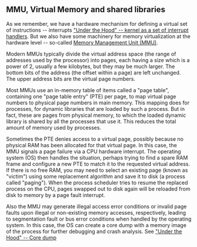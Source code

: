 ## MMU, Virtual Memory and shared libraries

As we remember, we have a hardware mechanism for defining a virtual set of instructions -- interrupts
["Under the Hood" -- kernel as a set of interrupt handlers](under_the_hood/interrupts.md). But we also have some machinery for memory virtualization at the hardware level -- so-called [Memory Management Unit (MMU)](https://en.wikipedia.org/wiki/Memory_management_unit).

Modern MMUs typically divide the virtual address space (the range of addresses used by the processor) into pages, each having a size which is a power of 2, usually a few kilobytes, but they may be much larger. The bottom bits of the address (the offset within a page) are left unchanged. The upper address bits are the virtual page numbers.

Most MMUs use an in-memory table of items called a "page table", containing one "page table entry" (PTE) per page, to map virtual page numbers to physical page numbers in main memory. This mapping does for processes, for dynamic libraries that are loaded by such a process. But in fact, these are pages from physical memory, to which the loaded dynamic library is shared by all the processes that use it. This reduces the total amount of memory used by processes.

Sometimes the PTE denies access to a virtual page, possibly because no physical RAM has been allocated for that virtual page. In this case, the MMU signals a page failure via a CPU hardware interrupt. The operating system (OS) then handles the situation, perhaps trying to find a spare RAM frame and configure a new PTE to match it to the requested virtual address. If there is no free RAM, you may need to select an existing page (known as "victim") using some replacement algorithm and save it to disk (a process called "paging"). When the process scheduler tries to resume the replaced process on the CPU, pages swapped out to disk again will be reloaded from disk to memory by a page fault interrupt.

Also the MMU may generate illegal access error conditions or invalid page faults upon illegal or non-existing memory accesses, respectively, leading to segmentation fault or bus error conditions when handled by the operating system. In this case, the OS can create a core dump with a memory image of the process for further debugging and crash analysis. See ["Under the Hood" -- Core dump](under_the_hood/core_dump.md)

